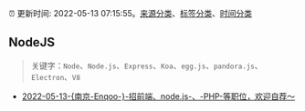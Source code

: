 :alarm_clock: 更新时间: 2022-05-13 07:15:55。[来源分类](../README.md)、[标签分类](../TAGS.md)、[时间分类](../TIMELINE.md)

## NodeJS


> 关键字：`Node`、`Node.js`、`Express`、`Koa`、`egg.js`、`pandora.js`、`Electron`、`V8`



- [2022-05-13-{南京-Enqoo-}-招前端、node.js-、-PHP-等职位，欢迎自荐～](https://www.v2ex.com/t/852605) 